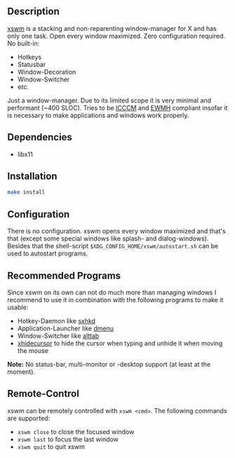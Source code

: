 ## Description

[xswm](https://github.com/astier/xswm) is a stacking and non-reparenting
window-manager for X and has only one task. Open every window maximized. Zero
configuration required. No built-in:

- Hotkeys
- Statusbar
- Window-Decoration
- Window-Switcher
- etc.

Just a window-manager. Due to its limited scope it is very minimal and
performant (\~400 SLOC). Tries to be
[ICCCM](https://www.x.org/releases/current/doc/xorg-docs/icccm/icccm.html) and
[EWMH](https://specifications.freedesktop.org/wm-spec/latest/) compliant
insofar it is necessary to make applications and windows work properly.

## Dependencies

- libx11

## Installation

```sh
make install
```

## Configuration

There is no configuration. xswm opens every window maximized and that's that
(except some special windows like splash- and dialog-windows). Besides that the
shell-script `$XDG_CONFIG_HOME/xswm/autostart.sh` can be used to autostart
programs.

## Recommended Programs

Since xswm on its own can not do much more than managing windows I recommend to
use it in combination with the following programs to make it usable:

- Hotkey-Daemon like [sxhkd](https://github.com/baskerville/sxhkd)
- Application-Launcher like [dmenu](https://tools.suckless.org/dmenu/)
- Window-Switcher like [alttab](https://github.com/sagb/alttab/)
- [xhidecursor](https://github.com/astier/xhidecursor) to hide the cursor when
  typing and unhide it when moving the mouse

**Note:** No status-bar, multi-monitor or -desktop support (at least at the moment).

## Remote-Control

xswm can be remotely controlled with `xswm <cmd>`.
The following commands are supported:

- `xswm close` to close the focused window
- `xswm last`  to focus the last window
- `xswm quit`  to quit xswm

